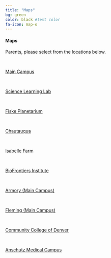 ```yaml
---
title: "Maps"
bg: green 
color: black #text color
fa-icon: map-o
---
```


#### Maps
Parents, please select from the locations below.


&nbsp;


[Main Campus](http://sciencediscovery.colorado.edu/wp-content/uploads/2013/05/440-MC-parking.pdf)

&nbsp;

[Science Learning Lab](http://sciencediscovery.colorado.edu/wp-content/uploads/2013/05/SLL.pdf)

&nbsp;

[Fiske Planetarium](http://sciencediscovery.colorado.edu/wp-content/uploads/2011/12/Fiske-Parking-2015.jpg)

&nbsp;

[Chautauqua](http://sciencediscovery.colorado.edu/wp-content/uploads/2013/05/Chautaqua-drop-off.pdf)

&nbsp;

[Isabelle Farm](http://sciencediscovery.colorado.edu/wp-content/uploads/2013/05/Isabelle-Farm-drop-off.pdf)

&nbsp;

[BioFrontiers Institute](http://sciencediscovery.colorado.edu/wp-content/uploads/2013/05/JSCBB-Parking.pdf)

&nbsp;

[Armory (Main Campus)](http://sciencediscovery.colorado.edu/wp-content/uploads/2013/05/Armory-drop-off.pdf)

&nbsp;

[Fleming (Main Campus)](http://sciencediscovery.colorado.edu/wp-content/uploads/2011/12/Fleming-Parking-2015.pdf)

&nbsp;

[Community College of Denver](http://goo.gl/maps/R8dJs)

&nbsp;

[Anschutz Medical Campus](http://sciencediscovery.colorado.edu/wp-content/uploads/2013/05/Anschutz-drop-offpick-up.pdf)
